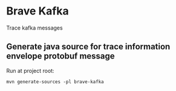# Brave Kafka
Trace kafka messages
 
## Generate java source for trace information envelope protobuf message
Run at project root:
```
mvn generate-sources -pl brave-kafka
``` 